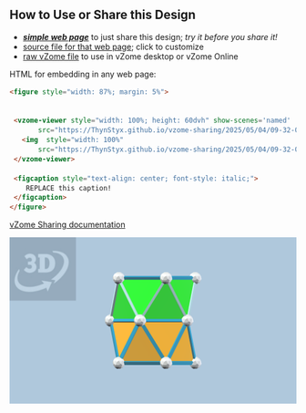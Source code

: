
## How to Use or Share this Design

 - [***simple web page***](<https://ThynStyx.github.io/vzome-sharing/2025/05/04/09-32-07-Module-A/>) to just share this design; *try it before you share it!*
 - [source file for that web page](<https://github.com/ThynStyx/vzome-sharing/edit/main/2025/05/04/09-32-07-Module-A/index.md>); click to customize
 - [raw vZome file](<https://raw.githubusercontent.com/ThynStyx/vzome-sharing/main/2025/05/04/09-32-07-Module-A/Module-A.vZome>) to use in vZome desktop or vZome Online
 
 HTML for embedding in any web page:
 ```html
<figure style="width: 87%; margin: 5%">
  
  
  <vzome-viewer style="width: 100%; height: 60dvh" show-scenes='named'
        src="https://ThynStyx.github.io/vzome-sharing/2025/05/04/09-32-07-Module-A/Module-A.vZome" >
    <img  style="width: 100%"
        src="https://ThynStyx.github.io/vzome-sharing/2025/05/04/09-32-07-Module-A/Module-A.png" >
  </vzome-viewer>

  <figcaption style="text-align: center; font-style: italic;">
     REPLACE this caption!
  </figcaption>
</figure>

 ```

[vZome Sharing documentation](https://vzome.github.io/vzome/sharing.html#how-it-works)

![Image](<Module-A.png>)

